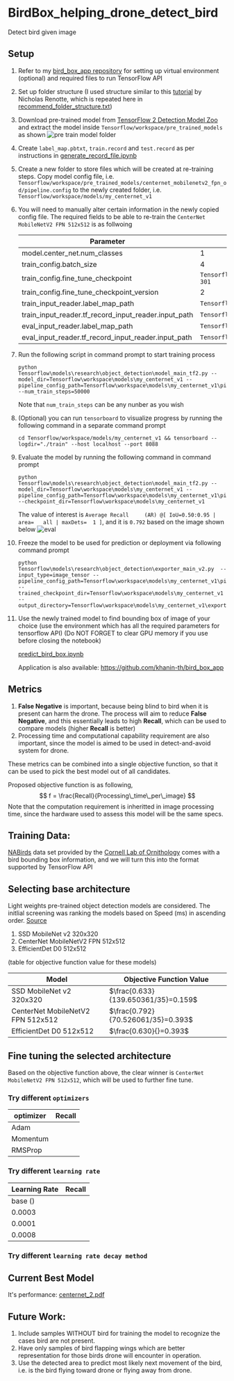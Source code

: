 # BirdBox_helping_drone_detect_bird
Detect bird given image 

## Setup
1. Refer to my [bird_box_app repository](https://github.com/khanin-th/bird_box_app) for setting up virtual environment (optional) and required files to run TensorFlow API
1. Set up folder structure (I used structure similar to this [tutorial](https://www.youtube.com/watch?v=yqkISICHH-U) by Nicholas Renotte, which is repeated here in [recommend_folder_structure.txt](recommend_folder_structure.txt))
1. Download pre-trained model from [TensorFlow 2 Detection Model Zoo](https://github.com/tensorflow/models/blob/master/research/object_detection/g3doc/tf2_detection_zoo.md) and extract the model inside `Tensorflow/workspace/pre_trained_models` as shown
![pre train model folder](images/pre_train_folder.png)
1. Create `label_map.pbtxt`, `train.record` and `test.record` as per instructions in [generate_record_file.ipynb](generate_record_file.ipynb)
1. Create a new folder to store files which will be created at re-training steps. Copy model config file, i.e. `Tensorflow/workspace/pre_trained_models/centernet_mobilenetv2_fpn_od/pipeline.config` to the newly created folder, i.e. `Tensorflow/workspace/models/my_centernet_v1`
1. You will need to manually alter certain information in the newly copied config file. The required fields to be able to re-train the `CenterNet MobileNetV2 FPN 512x512` is as follwoing

    <center>
    
    | Parameter  | Value |
    | ------------- | ------------- |
    | model.center_net.num_classes  | 1  |
    | train_config.batch_size  | 4  |
    | train_config.fine_tune_checkpoint  | `Tensorflow\\workspace\\pre_trained_models\\centernet_mobilenetv2_fpn_od\\checkpoint\\ckpt-301`  |
    | train_config.fine_tune_checkpoint_version  | 2  |
    | train_input_reader.label_map_path  | `Tensorflow\\workspace\\TF_files\\label_map.pbtxt`  |
    | train_input_reader.tf_record_input_reader.input_path  | `Tensorflow\\workspace\\TF_files\\train.record`  |
    | eval_input_reader.label_map_path  | `Tensorflow\\workspace\\TF_files\\label_map.pbtxt`  |
    | eval_input_reader.tf_record_input_reader.input_path  | `Tensorflow\\workspace\\TF_files\\test.record` |

    </center>

1. Run the following script in command prompt to start training process 

    ```
    python Tensorflow\models\research\object_detection\model_main_tf2.py --model_dir=Tensorflow\workspace\models\my_centernet_v1 --pipeline_config_path=Tensorflow\workspace\models\my_centernet_v1\pipeline.config --num_train_steps=50000
    ```
    Note that `num_train_steps` can be any nunber as you wish

1. (Optional) you can run `tensorboard` to visualize progress by running the following command in a separate command prompt

    ```
    cd Tensorflow/workspace/models/my_centernet_v1 && tensorboard --logdir="./train" --host localhost --port 8088
    ```

1. Evaluate the model by running the following command in command prompt

    ```
    python Tensorflow\models\research\object_detection\model_main_tf2.py --model_dir=Tensorflow\workspace\models\my_centernet_v1 --pipeline_config_path=Tensorflow\workspace\models\my_centernet_v1\pipeline.config --checkpoint_dir=Tensorflow\workspace\models\my_centernet_v1
    ```

    The value of interest is `Average Recall     (AR) @[ IoU=0.50:0.95 | area=   all | maxDets=  1 ]`, and it is `0.792` based on the image shown below
    ![eval](images\eval_value.png)

1. Freeze the model to be used for prediction or deployment via following command prompt

    ```
    python Tensorflow\models\research\object_detection\exporter_main_v2.py  --input_type=image_tensor --pipeline_config_path=Tensorflow\workspace\models\my_centernet_v1\pipeline.config --trained_checkpoint_dir=Tensorflow\workspace\models\my_centernet_v1 --output_directory=Tensorflow\workspace\models\my_centernet_v1\export
    ```


1. Use the newly trained model to find bounding box of image of your choice (use the environment which has all the required parameters for tensorflow API) (Do NOT FORGET to clear GPU memory if you use before closing the notebook)

    [predict_bird_box.ipynb](predict_bird_box.ipynb)

    Application is also available: https://github.com/khanin-th/bird_box_app



## Metrics
1. __False Negative__ is important, because being blind to bird when it is present can harm the drone. The process will aim to reduce __False Negative__, and this essentially leads to high __Recall__, which can be used to compare models (higher __Recall__ is better)
1. Processing time and computational capability requirement are also important, since the model is aimed to be used in detect-and-avoid system for drone. 

These metrics can be combined into a single objective function, so that it can be used to pick the best model out of all candidates.

Proposed objective function is as following,
$$ f = \frac{Recall}{Processing\_time\_per\_image} $$
Note that the computation requirement is inheritted in image processing time, since the hardware used to assess this model will be the same specs.


## Training Data:
[NABirds](https://dl.allaboutbirds.org/nabirds) data set provided by the [Cornell Lab of Ornithology](https://www.birds.cornell.edu/home) comes with a bird bounding box information, and we will turn this into the format supported by TensorFlow API

## Selecting base architecture
Light weights pre-trained object detection models are considered. The initlial screening was ranking the models based on Speed (ms) in ascending order. [Source](https://github.com/tensorflow/models/blob/master/research/object_detection/g3doc/tf2_detection_zoo.md)

1. SSD MobileNet v2 320x320
2. CenterNet MobileNetV2 FPN 512x512
3. EfficientDet D0 512x512

(table for objective function value for these models)

   <center>
   
   | Model  | Objective Function Value |
   | ------------- | ------------- |
   | SSD MobileNet v2 320x320  | $\frac{0.633}{139.650361/35}=0.159$  |
   | CenterNet MobileNetV2 FPN 512x512  | $\frac{0.792}{70.526061/35}=0.393$  |
   | EfficientDet D0 512x512  |  $\frac{0.630}{}=0.393$ |
   
   </center>

## Fine tuning the selected architecture
Based on the objective function above, the clear winner is `CenterNet MobileNetV2 FPN 512x512`, which will be used to further fine tune.

### Try different `optimizers`
   <center>
   
   | optimizer  | Recall |
   | ------------- | ------------- |
   | Adam  |   |
   | Momentum  |   |
   | RMSProp  |   |
   
   </center>

### Try different `learning rate`

   <center>
   
   | Learning Rate  | Recall |
   | ------------- | ------------- |
   | base ()  |   |
   | 0.0003  |   |
   | 0.0001  |   |
   | 0.0008  |   |
   
   </center>

### Try different `learning rate decay method`

## Current Best Model
It's performance: [centernet_2.pdf](assets\centernet_2.pdf)
## Future Work:
1. Include samples WITHOUT bird for training the model to recognize the cases bird are not present.
2. Have only samples of bird flapping wings which are better representation for those birds drone will encounter in operation.
3. Use the detected area to predict most likely next movement of the bird, i.e. is the bird flying toward drone or flying away from drone.
